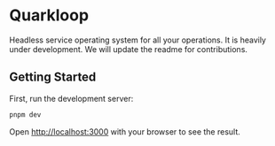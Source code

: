 # Quarkloop

Headless service operating system for all your operations. It is heavily under development. We will update the readme for contributions.

## Getting Started

First, run the development server:

```bash
pnpm dev
```

Open [http://localhost:3000](http://localhost:3000) with your browser to see the result.
